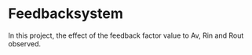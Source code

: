 # Feedbacksystem
In this project, the effect of the feedback factor value to Av, Rin and Rout observed.
